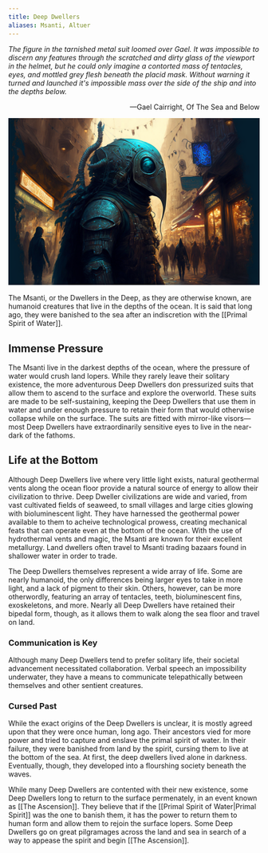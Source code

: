 ```yaml
---
title: Deep Dwellers
aliases: Msanti, Altuer
---
```


*The figure in the tarnished metal suit loomed over Gael. It was impossible to discern any features through the scratched and dirty glass of the viewport in the helmet, but he could only imagine a contorted mass of tentacles, eyes, and mottled grey flesh beneath the placid mask. Without warning it turned and launched it's impossible mass over the side of the ship and into the depths below.*

<div style="text-align: right">—Gael Cairright, Of The Sea and Below</div>

![deep dweller|550](./images/Morne_A_humanoid_deep_sea_creature_wearing_a_deep_sea_diving_su_c28ba0d5-ed25-471a-b0e1-4c34ddf8b4bb.png "right center horizontal")

The Msanti, or the Dwellers in the Deep, as they are otherwise known, are humanoid creatures that live in the depths of the ocean. It is said that long ago, they were banished to the sea after an indiscretion with the [[Primal Spirit of Water]].

## Immense Pressure
The Msanti live in the darkest depths of the ocean, where the pressure of water would crush land lopers. While they rarely leave their solitary existence, the more adventurous Deep Dwellers don pressurized suits that allow them to ascend to the surface and explore the overworld. These suits are made to be self-sustaining, keeping the Deep Dwellers that use them in water and under enough pressure to retain their form that would otherwise collapse while on the surface. The suits are fitted with mirror-like visors—most Deep Dwellers have extraordinarily sensitive eyes to live in the near-dark of the fathoms.

## Life at the Bottom
Although Deep Dwellers live where very little light exists, natural geothermal vents along the ocean floor provide a natural source of energy to allow their civilization to thrive. Deep Dweller civilizations are wide and varied, from vast cultivated fields of seaweed, to small villages and large cities glowing with bioluminescent light. They have harnessed the geothermal power available to them to acheive technological prowess, creating mechanical feats that can operate even at the bottom of the ocean. With the use of hydrothermal vents and magic, the Msanti are known for their excellent metallurgy. Land dwellers often travel to Msanti trading bazaars found in shallower water in order to trade.

The Deep Dwellers themselves represent a wide array of life. Some are nearly humanoid, the only differences being larger eyes to take in more light, and a lack of pigment to their skin. Others, however, can be more otherwordly, featuring an array of tentacles, teeth, bioluminescent fins, exoskeletons, and more. Nearly all Deep Dwellers have retained their bipedal form, though, as it allows them to walk along the sea floor and travel on land.

### Communication is Key
Although many Deep Dwellers tend to prefer solitary life, their societal advancement necessitated collaboration. Verbal speech an impossibility underwater, they have a means to communicate telepathically between themselves and other sentient creatures.

### Cursed Past
While the exact origins of the Deep Dwellers is unclear, it is mostly agreed upon that they were once human, long ago. Their ancestors vied for more power and tried to capture and enslave the primal spirit of water. In their failure, they were banished from land by the spirit, cursing them to live at the bottom of the sea. At first, the deep dwellers lived alone in darkness. Eventually, though, they developed into a flourshing society beneath the waves.

While many Deep Dwellers are contented with their new existence, some Deep Dwellers long to return to the surface permenately, in an event known as [[The Ascension]]. They believe that if the [[Primal Spirit of Water|Primal Spirit]] was the one to banish them, it has the power to return them to human form and allow them to rejoin the surface lopers. Some Deep Dwellers go on great pilgramages across the land and sea in search of a way to appease the spirit and begin [[The Ascension]].